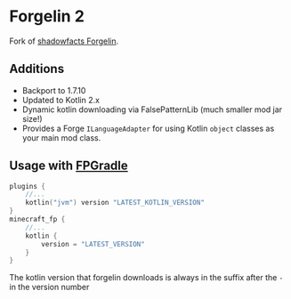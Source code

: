 # Forgelin 2
Fork of [shadowfacts Forgelin](https://github.com/shadowfacts/Forgelin).

## Additions
- Backport to 1.7.10
- Updated to Kotlin 2.x
- Dynamic kotlin downloading via FalsePatternLib (much smaller mod jar size!)
- Provides a Forge `ILanguageAdapter` for using Kotlin `object` classes as your main mod class.

## Usage with [FPGradle](https://github.com/Falsepattern/Examplemod)
```kotlin
plugins {
    //...
    kotlin("jvm") version "LATEST_KOTLIN_VERSION"
}
minecraft_fp {
    //...
    kotlin {
        version = "LATEST_VERSION"
    }
}
```

The kotlin version that forgelin downloads is always in the suffix after the `-` in the version number